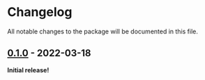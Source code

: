 # Changelog

All notable changes to the package will be documented in this file.

## [0.1.0] - 2022-03-18

**Initial release!**

[Next]: https://github.com/colinodell/indentation/compare/0.1.0...master
[0.1.0]: https://github.com/colinodell/indentation/releases/tag/0.1.0
